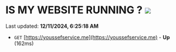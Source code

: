 # IS MY WEBSITE RUNNING ? [![](https://img.shields.io/static/v1?label=Sponsor&message=%E2%9D%A4&logo=GitHub&color=%23fe8e86)](https://github.com/sponsors/Youssef-Lehmam)

Last updated: **12/11/2024, 6:25:18 AM**

- `GET` [https://youssefservice.me](https://youssefservice.me) - **Up** (162ms)
